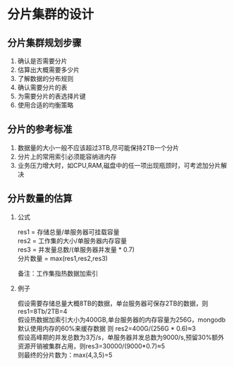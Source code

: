 # 分片集群的设计

## 分片集群规划步骤

1. 确认是否需要分片
2. 估算出大概需要多少片
3. 了解数据的分布规则
4. 确认需要分片的表
5. 为需要分片的表选择片键
6. 使用合适的均衡策略

## 分片的参考标准

1. 数据量的大小一般不应该超过3TB,尽可能保持2TB一个分片
2. 分片上的常用索引必须能容纳进内存
3. 业务压力增大时，如CPU,RAM,磁盘中的任一项出现瓶颈时，可考滤加分片解决

## 分片数量的估算

1. 公式

    res1 = 存储总量/单服务器可挂载容量  
    res2 = 工作集的大小/单服务器内存容量  
    res3 = 并发量总数/(单服务器并发量 * 0.7)  
    分片数量 = max(res1,res2,res3)  

    备注：工作集指热数据加索引

2. 例子

    假设需要存储总量大概8TB的数据，单台服务器可保存2TB的数据，则 res1=8Tb/2TB=4  
    假设热数据加索引大小为400GB,单台服务器的内存容量为256G，mongodb默认使用内存的60%来缓存数据 则 res2=400G/(256G * 0.6)≈3  
    假设高峰期的并发总数为3万/s，单服务器并发总数为9000/s,预留30%额外资源开销被集群占用，则res3=30000/(9000*0.7)≈5   
    则最终的分片数为：max(4,3,5)=5  